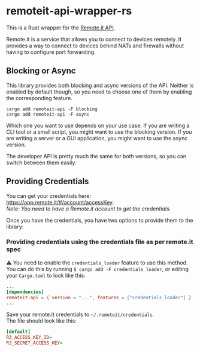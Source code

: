 # remoteit-api-wrapper-rs

This is a Rust wrapper for the [Remote.it API](https://docs.remote.it/developer-tools/api).

Remote.it is a service that allows you to connect to devices remotely. It provides a way to connect to devices behind NATs and firewalls without having to configure port forwarding.

## Blocking or Async

This library provides both blocking and async versions of the API.
Neither is enabled by default though, so you need to choose one of them by enabling the corresponding feature.
```shell
cargo add remoteit-api -F blocking
cargo add remoteit-api -F async
```

Which one you want to use depends on your use case. If you are writing a CLI tool or a small script, you might want to use the blocking version.
If you are writing a server or a GUI application, you might want to use the async version.

The developer API is pretty much the same for both versions, so you can switch between them easily.

## Providing Credentials

You can get your credentials here: https://app.remote.it/#/account/accessKey.  
_Note: You need to have a Remote.it account to get the credentials._

Once you have the credentials, you have two options to provide them to the library:

### Providing credentials using the credentials file as per remote.it spec

:warning: You need to enable the `credentials_loader` feature to use this method.
You can do this by running `$ cargo add -F credentials_loader`, or editing your `Cargo.toml` to look like this:
```toml
...
[dependencies]
remoteit-api = { version = "...", features = ["credentials_loader"] }
...
```

Save your remote.it credentials to `~/.remoteit/credentials`.  
The file should look like this:
```ini
[default]
R3_ACCESS_KEY_ID=
R3_SECRET_ACCESS_KEY=
```




